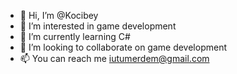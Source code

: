 - 👋 Hi, I’m @Kocibey
- 👀 I’m interested in game development
- 🌱 I’m currently learning C#
- 💞️ I’m looking to collaborate on game development
- 📫 You can reach me iutumerdem@gmail.com

